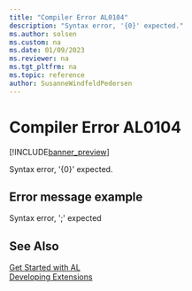 ```yaml
---
title: "Compiler Error AL0104"
description: "Syntax error, '{0}' expected."
ms.author: solsen
ms.custom: na
ms.date: 01/09/2023
ms.reviewer: na
ms.tgt_pltfrm: na
ms.topic: reference
author: SusanneWindfeldPedersen
---
```

[//]: # (START>DO_NOT_EDIT)
[//]: # (IMPORTANT:Do not edit any of the content between here and the END>DO_NOT_EDIT.)
[//]: # (Any modifications should be made in the .xml files in the ModernDev repo.)
# Compiler Error AL0104

[!INCLUDE[banner_preview](../includes/banner_preview.md)]

Syntax error, '{0}' expected.
## Error message example
Syntax error, ';' expected


[//]: # (IMPORTANT: END>DO_NOT_EDIT)
## See Also  
[Get Started with AL](../devenv-get-started.md)  
[Developing Extensions](../devenv-dev-overview.md)  
